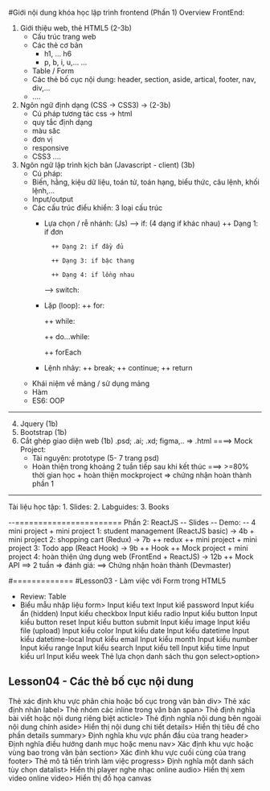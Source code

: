 #Giới nội dung khóa học  lập trình frontend (Phần 1)
Overview
FrontEnd:
1. Giới thiệu web, thẻ HTML5 (2-3b)
    - Cấu trúc trang web
    - Các thẻ cơ bản 
        + h1, ... h6
        + p, b, i, u,...
        ...
    - Table / Form
    - Các thẻ bố cục nội dung: header, section, aside, artical, footer, nav, div,...
    - ....
2. Ngôn ngữ định dạng (CSS -> CSS3) -> (2-3b)
    - Cú pháp tương tác css -> html
    - quy tắc định dạng
    - màu săc
    - đơn vị
    - responsive
    - CSS3
    ....
3. Ngôn ngữ lập trình kịch bản (Javascript - client) (3b)
    - Cú pháp:
    - Biến, hằng, kiệu dữ liệu, toán tử, toán hạng, biểu thức, câu lệnh, khối lệnh,...
    - Input/output
    - Các cấu trúc điểu khiển: 3 loại cấu trúc 
        + Lựa chọn / rễ nhánh: (Js)
            --> if: (4 dạng if khác nhau)
                ++ Dạng 1: if đơn

                ++ Dạng 2: if đầy đủ

                ++ Dạng 3: if bậc thang

                ++ Dạng 4: if lồng nhau

            --> switch:

        + Lặp (loop):
            ++ for:

            ++ while:

            ++ do...while:

            ++ forEach

        + Lệnh nhảy:
            ++ break;
            ++ continue;
            ++ return 
    - Khái niệm về mảng / sử dụng mảng
    - Hàm 
    - ES6: OOP
-----------
4. Jquery (1b)
5. Bootstrap (1b)
6. Cắt ghép giao diện web (1b)
    .psd; .ai; .xd; figma,.. => .html
====> Mock Project:
    - Tài nguyên: prototype (5- 7 trang psd)
    - Hoàn thiện trong khoảng 2 tuần tiếp sau khi kết thúc
===> >=80% thời gian học + hoàn thiện mockproject => chứng nhận hoàn thành phần 1
------
Tài liệu học tập: 
    1. Slides: 
    2. Labguides:
    3. Books 

--=======================
Phần 2: ReactJS
    -- Slides
    -- Demo:
    -- 4 mini project
        + mini project 1: student management (ReactJS basic) -> 4b
        + mini project 2: shopping cart (Redux) -> 7b
            ++ redux
            ++ mini project
        + mini project 3: Todo app (React Hook) -> 9b
            ++ Hook
            ++ Mock project
        + mini project 4: hoàn thiện ứng dụng web (FrontEnd + ReactJS) -> 12b
            ++ Mock API
        ==> 2 tuần => đánh giá: 
        ==> Chứng nhận hoàn thành (Devmaster)

#=============
#Lesson03 - Làm việc với Form trong HTML5
- Review: Table
- Biểu mẫu nhập liệu form>
Input kiểu text
Input kiể password
Input kiểu ẩn (hidden)
Input kiểu checkbox
Input kiểu radio
Input kiểu button
Input kiểu button reset
Input kiểu button submit
Input kiểu image
Input kiểu file (upload)
Input kiểu color
Input kiểu date
Input kiểu datetime
Input kiểu datetime-local
Input kiểu email
Input kiểu month
Input kiểu number
Input kiểu range
Input kiểu search
Input kiểu tell
Input kiểu time
Input kiểu url
Input kiểu week
Thẻ lựa chọn danh sách thu gọn select>option>
## Lesson04 - Các thẻ bố cục nội dung
Thẻ xác định khu vực phân chia hoặc bố cục trong văn bản div>
Thẻ xác định nhãn label>
Thẻ nhóm các inline trong văn bản span>
Thẻ định nghĩa bài viết hoặc nội dung riêng biệt acticle>
Thẻ định nghĩa nội dung bên ngoài nội dung chính aside>
Hiển thị nội dung chi tiết details>
Hiển thị tiêu đề cho phần details summary>
Định nghĩa khu vực phần đầu của trang header>
Định nghĩa điều hướng danh mục hoặc menu nav>
Xác định khu vực hoặc vùng bao trong văn bản section>
Xác đinh khu vực cuối cùng của trang footer>
Thẻ mô tả tiến trình làm việc progress>
Định nghĩa một danh sách tùy chọn datalist>
Hiển thị player nghe nhạc online audio>
Hiển thị xem video online video>
Hiển thị đồ họa canvas



        



